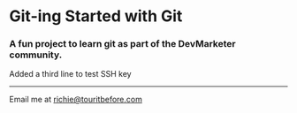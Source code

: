 # Git-ing Started with Git

### A fun project to learn git as part of the **DevMarketer** community.

Added a third line to test SSH key

---

Email me at richie@touritbefore.com

